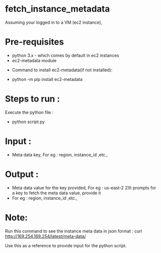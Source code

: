 # fetch_instance_metadata
Assuming your logged in to a VM (ec2 instance),

# Pre-requisites
- python 3.x - which comes by default in ec2 instances
- ec2-metadata module 

* Command to install ec2-metadata(if not installed): 
- python -m pip install ec2-metadata

# Steps to run :
Execute the python file :
- python script.py
# Input :
- Meta data key, For eg : region, instance_id ,etc.,
# Output :
- Meta data value for the key provided, For eg : us-east-2
2)It prompts for a key to fetch the meta data value, provide it 
- For eg : region, instance_id ,etc.,

# Note:
Run this command to see the instance meta data in json format :
curl http://169.254.169.254/latest/meta-data/

Use this as a reference to provide input for the python script.

